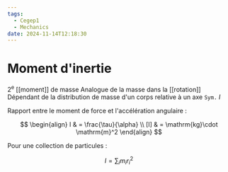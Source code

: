```yaml
---
tags:
  - Cegep1
  - Mechanics
date: 2024-11-14T12:18:30
---
```


# Moment d'inertie

2<sup>e</sup> [[moment]] de masse
Analogue de la masse dans la [[rotation]]
Dépendant de la distribution de masse d'un corps relative à un axe
`Sym.` $I$

Rapport entre le moment de force et l'accélération angulaire :

$$
\begin{align}
I & = \frac{\tau}{\alpha} \\
[I] & = \mathrm{kg}\cdot \mathrm{m}^2
\end{align}
$$

Pour une collection de particules :

$$
I = \sum_i m_ir_i^2
$$